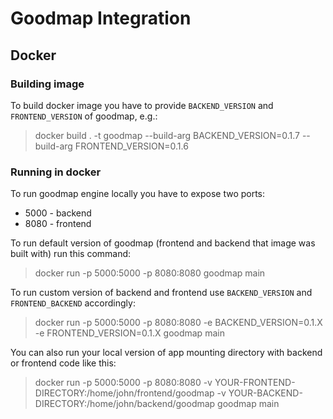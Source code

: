 # Goodmap Integration

## Docker

### Building image

To build docker image you have to provide `BACKEND_VERSION` and `FRONTEND_VERSION` of goodmap, e.g.:
> docker build . -t goodmap --build-arg BACKEND_VERSION=0.1.7 --build-arg FRONTEND_VERSION=0.1.6

### Running in docker

To run goodmap engine locally you have to expose two ports:
- 5000 - backend
- 8080 - frontend

To run default version of goodmap (frontend and backend that image was built with) run this command:

> docker run -p 5000:5000 -p 8080:8080 goodmap main

To run custom version of backend and frontend use `BACKEND_VERSION` and `FRONTEND_BACKEND`
accordingly:

> docker run -p 5000:5000 -p 8080:8080 -e BACKEND_VERSION=0.1.X -e FRONTEND_VERSION=0.1.X goodmap main

You can also run your local version of app mounting directory with backend or frontend code like this:

> docker run -p 5000:5000 -p 8080:8080 -v YOUR-FRONTEND-DIRECTORY:/home/john/frontend/goodmap -v YOUR-BACKEND-DIRECTORY:/home/john/backend/goodmap goodmap main
